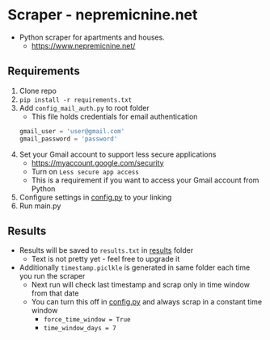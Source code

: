 # Scraper - nepremicnine.net
- Python scraper for apartments and houses.
    - https://www.nepremicnine.net/


## Requirements
1. Clone repo
1. `pip install -r requirements.txt`
1. Add `config_mail_auth.py` to root folder
    - This file holds credentials for email authentication
    ```python
    gmail_user = 'user@gmail.com'
    gmail_password = 'password'
    ```
1. Set your Gmail account to support less secure applications
    - https://myaccount.google.com/security
    - Turn on `Less secure app access`
    - This is a requirement if you want to access your Gmail account from Python
1. Configure settings in [config.py](config.py) to your linking
1. Run main.py

## Results
- Results will be saved to `results.txt` in [results](results) folder
    - Text is not pretty yet - feel free to upgrade it
- Additionally `timestamp.piclkle` is generated in same folder each time you run the scraper
    - Next run will check last timestamp and scrap only in time window from that date
    - You can turn this off in [config.py](config.py) and always scrap in a constant time window
        - `force_time_window = True`
        - `time_window_days = 7`
        